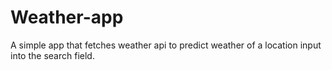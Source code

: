 # Weather-app
A simple app that fetches weather api to predict weather of a location input into the search field.
